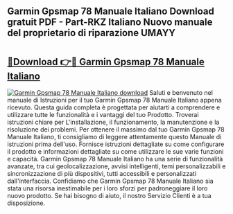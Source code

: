 ## Garmin Gpsmap 78 Manuale Italiano Download gratuit PDF - Part-RKZ Italiano Nuovo manuale del proprietario di riparazione UMAYY

# <h2><a href="http://dfgvs8v.blite.top/?on=Garmin+Gpsmap+78+Manuale+Italiano">🔗Download 👉🔴 Garmin Gpsmap 78 Manuale Italiano</a></h2>

[![Garmin Gpsmap 78 Manuale Italiano download](https://i.imgur.com/lujVjoI.png)](http://dfgvs8v.blite.top/?on=Garmin+Gpsmap+78+Manuale+Italiano)
Saluti e benvenuto nel manuale di Istruzioni per il tuo Garmin Gpsmap 78 Manuale Italiano appena ricevuto. Questa guida completa è progettata per aiutarti a comprendere e utilizzare tutte le funzionalità e i vantaggi del tuo Prodotto. Troverai istruzioni chiare per L'installazione, il funzionamento, la manutenzione e la risoluzione dei problemi. Per ottenere il massimo dal tuo Garmin Gpsmap 78 Manuale Italiano, ti consigliamo di leggere attentamente questo Manuale di istruzioni prima dell'uso. Fornisce istruzioni dettagliate su come configurare il prodotto e informazioni dettagliate su come utilizzare le sue varie funzioni e capacità. Garmin Gpsmap 78 Manuale Italiano ha una serie di funzionalità avanzate, tra cui geolocalizzazione, avvisi intelligenti, temi personalizzabili e sincronizzazione di più dispositivi, tutti accessibili e personalizzati dall'interfaccia. Confidiamo che Garmin Gpsmap 78 Manuale Italiano sia stata una risorsa inestimabile per i loro sforzi per padroneggiare il loro nuovo prodotto. Se hai bisogno di aiuto, il nostro Servizio Clienti è a tua disposizione.
